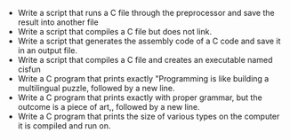 * Write a script that runs a C file through the preprocessor and save the result into another file
* Write a script that compiles a C file but does not link.
* Write a script that generates the assembly code of a C code and save it in an output file.
* Write a script that compiles a C file and creates an executable named cisfun
* Write a C program that prints exactly "Programming is like building a multilingual puzzle, followed by a new line.
* Write a C program that prints exactly with proper grammar, but the outcome is a piece of art,, followed by a new line.
* Write a C program that prints the size of various types on the computer it is compiled and run on.

